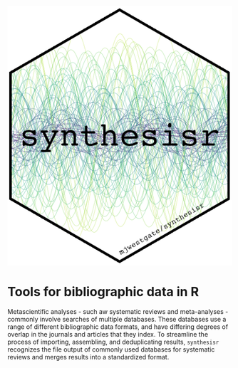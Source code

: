 <img class="hex" src="man/figures/synthesisr_hex.png"><h1>Tools for bibliographic data in R</h1>

Metascientific analyses - such aw systematic reviews and meta-analyses - commonly
involve searches of multiple databases. These databases use a range of different
bibliographic data formats, and have differing degrees of overlap in the 
journals and articles that they index. To streamline the process of importing, 
assembling, and deduplicating results, `synthesisr` recognizes the file output 
of commonly used databases for systematic reviews and merges results into a 
standardized format.
